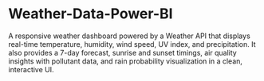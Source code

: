 # Weather-Data-Power-BI
A responsive weather dashboard powered by a Weather API that displays real-time temperature, humidity, wind speed, UV index, and precipitation. It also provides a 7-day forecast, sunrise and sunset timings, air quality insights with pollutant data, and rain probability visualization in a clean, interactive UI.
